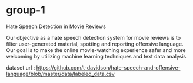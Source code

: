 # group-1

Hate Speech Detection in Movie Reviews

Our objective as a hate speech detection system for movie reviews is to filter user-generated material, spotting and reporting offensive language. Our goal is to make the online movie-watching experience safer and more welcoming by utilizing machine learning techniques and text data analysis.

dataset url : https://github.com/t-davidson/hate-speech-and-offensive-language/blob/master/data/labeled_data.csv

